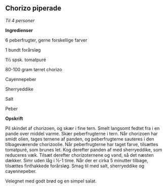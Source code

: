 ## Chorizo piperade

*Til 4 personer*

**Ingredienser**

6 peberfrugter, gerne forskellige farver

1 bundt forårsløg

1½ spsk. tomatpuré

80-100 gram tørret chorizo

Cayennepeber

Sherryeddike

Salt

Peber

**Opskrift**

Pil skindet af chorizoen, og skær i fine tern. Smelt langsomt fedtet fra
i en pande over middel varme. Skær peberfrugterne i tern. Når chorizoen
har smidt olien, tages ternene af panden, og peberfrugterne sauteres i
den tilbageværende chorizoolie. Når peberfrugterne har taget farve,
tilsættes tomatpuré, som brunes let. Kog derefter panden af med
sherryeddike, som reduceres væk. Tilsæt derefter chorizoternene og vand,
så det næsten dækker. Simr uden låg i ½-1 time. Når der er cirka 5
minutter tilbage, tilsættes finthakkede forårsløg. Smag til med salt,
sherryeddike og cayennepeber.

Velegnet med godt brød og en simpel salat.

